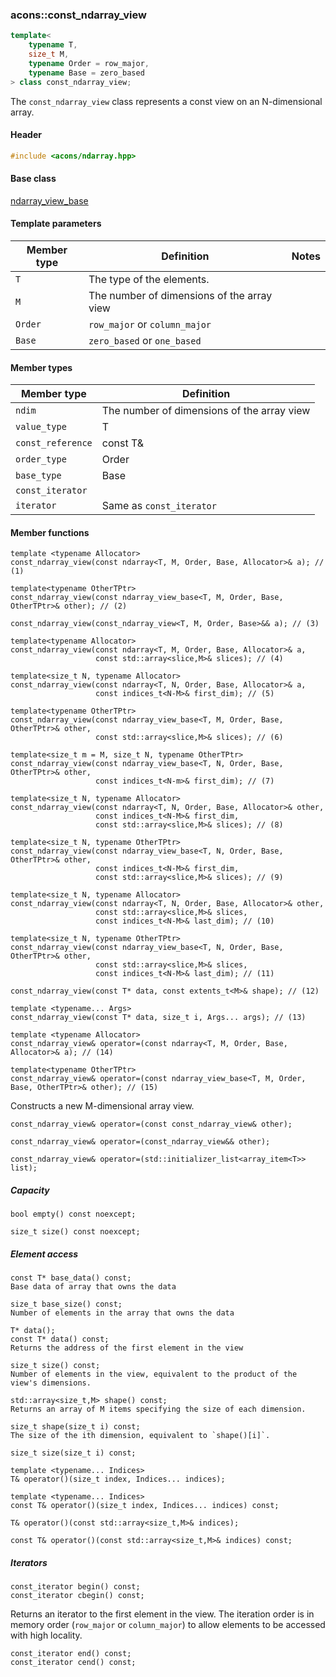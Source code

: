 ### acons::const_ndarray_view

```c++
template<
    typename T, 
    size_t M, 
    typename Order = row_major, 
    typename Base = zero_based
> class const_ndarray_view;
```
The `const_ndarray_view` class represents a const view on an N-dimensional array.

#### Header
```c++
#include <acons/ndarray.hpp>
```

#### Base class

[ndarray_view_base](ndarray_view_base.md)

#### Template parameters

Member type                         |Definition|Notes
------------------------------------|----------|--------------------
`T`|The type of the elements.|
`M`|The number of dimensions of the array view|
`Order`|`row_major` or `column_major`|
`Base`|`zero_based` or `one_based`|

#### Member types

Member type                         |Definition
------------------------------------|------------------------------
`ndim`|The number of dimensions of the array view
`value_type`|T
`const_reference`|const T&
`order_type`|Order
`base_type`|Base
`const_iterator`|
`iterator`|Same as `const_iterator`

#### Member functions

    template <typename Allocator>
    const_ndarray_view(const ndarray<T, M, Order, Base, Allocator>& a); // (1)

    template<typename OtherTPtr>
    const_ndarray_view(const ndarray_view_base<T, M, Order, Base, OtherTPtr>& other); // (2)

    const_ndarray_view(const_ndarray_view<T, M, Order, Base>&& a); // (3)

    template<typename Allocator>
    const_ndarray_view(const ndarray<T, M, Order, Base, Allocator>& a, 
                       const std::array<slice,M>& slices); // (4)

    template<size_t N, typename Allocator>
    const_ndarray_view(const ndarray<T, N, Order, Base, Allocator>& a, 
                       const indices_t<N-M>& first_dim); // (5)

    template<typename OtherTPtr>
    const_ndarray_view(const ndarray_view_base<T, M, Order, Base, OtherTPtr>& other, 
                       const std::array<slice,M>& slices); // (6)

    template<size_t m = M, size_t N, typename OtherTPtr>
    const_ndarray_view(const ndarray_view_base<T, N, Order, Base, OtherTPtr>& other, 
                       const indices_t<N-m>& first_dim); // (7)

    template<size_t N, typename Allocator>
    const_ndarray_view(const ndarray<T, N, Order, Base, Allocator>& other, 
                       const indices_t<N-M>& first_dim,
                       const std::array<slice,M>& slices); // (8)

    template<size_t N, typename OtherTPtr>
    const_ndarray_view(const ndarray_view_base<T, N, Order, Base, OtherTPtr>& other, 
                       const indices_t<N-M>& first_dim,
                       const std::array<slice,M>& slices); // (9)

    template<size_t N, typename Allocator>
    const_ndarray_view(const ndarray<T, N, Order, Base, Allocator>& other,
                       const std::array<slice,M>& slices, 
                       const indices_t<N-M>& last_dim); // (10)

    template<size_t N, typename OtherTPtr>
    const_ndarray_view(const ndarray_view_base<T, N, Order, Base, OtherTPtr>& other,
                       const std::array<slice,M>& slices, 
                       const indices_t<N-M>& last_dim); // (11)

    const_ndarray_view(const T* data, const extents_t<M>& shape); // (12) 

    template <typename... Args>
    const_ndarray_view(const T* data, size_t i, Args... args); // (13) 

    template <typename Allocator>
    const_ndarray_view& operator=(const ndarray<T, M, Order, Base, Allocator>& a); // (14)

    template<typename OtherTPtr>
    const_ndarray_view& operator=(const ndarray_view_base<T, M, Order, Base, OtherTPtr>& other); // (15)

Constructs a new M-dimensional array view.

    const_ndarray_view& operator=(const const_ndarray_view& other);

    const_ndarray_view& operator=(const_ndarray_view&& other);

    const_ndarray_view& operator=(std::initializer_list<array_item<T>> list);

##### Capacity

    bool empty() const noexcept;

    size_t size() const noexcept;

##### Element access

    const T* base_data() const;
    Base data of array that owns the data 

    size_t base_size() const;
    Number of elements in the array that owns the data

    T* data();
    const T* data() const;
    Returns the address of the first element in the view

    size_t size() const;
    Number of elements in the view, equivalent to the product of the view's dimensions.

    std::array<size_t,M> shape() const;
    Returns an array of M items specifying the size of each dimension.

    size_t shape(size_t i) const;
    The size of the ith dimension, equivalent to `shape()[i]`.

    size_t size(size_t i) const;

    template <typename... Indices>
    T& operator()(size_t index, Indices... indices); 

    template <typename... Indices>
    const T& operator()(size_t index, Indices... indices) const;

    T& operator()(const std::array<size_t,M>& indices); 

    const T& operator()(const std::array<size_t,M>& indices) const; 

##### Iterators
    const_iterator begin() const;
    const_iterator cbegin() const;
Returns an iterator to the first element in the view. The iteration order is in memory order (`row_major` or `column_major`)
to allow elements to be accessed with high locality.

    const_iterator end() const;
    const_iterator cend() const;

  

